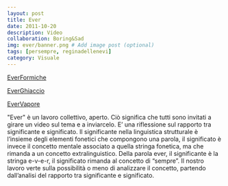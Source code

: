```yaml
---
layout: post
title: Ever
date: 2011-10-20
description: Video
collaboration: Boring&Sad
img: ever/banner.png # Add image post (optional)
tags: [persempre, reginadellenevi]
category: Visuale
---
```

[EverFormiche](https://vimeo.com/30975790)

[EverGhiaccio](https://vimeo.com/23751682)

[EverVapore](https://vimeo.com/boringandsad/ever)

"Ever" è un lavoro collettivo, aperto. Ciò significa che tutti sono invitati a girare un video sul tema e a inviarcelo.
E’ una riflessione sul rapporto tra significante e significato. Il significante nella linguistica strutturale è l’insieme degli elementi fonetici che compongono una parola, il significato è invece il concetto mentale associato a quella stringa fonetica, ma che rimanda a un concetto extralinguistico. Della parola ever, il significante è la stringa e-v-e-r, il significato rimanda al concetto di “sempre”. Il nostro lavoro verte sulla possibilità o meno di analizzare il concetto, partendo dall’analisi del rapporto tra significante e significato.
